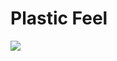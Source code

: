# Plastic Feel

![](https://d13yacurqjgara.cloudfront.net/users/8024/screenshots/329599/screen-shot-2011-11-23-at-6.05.03-pm.png)
